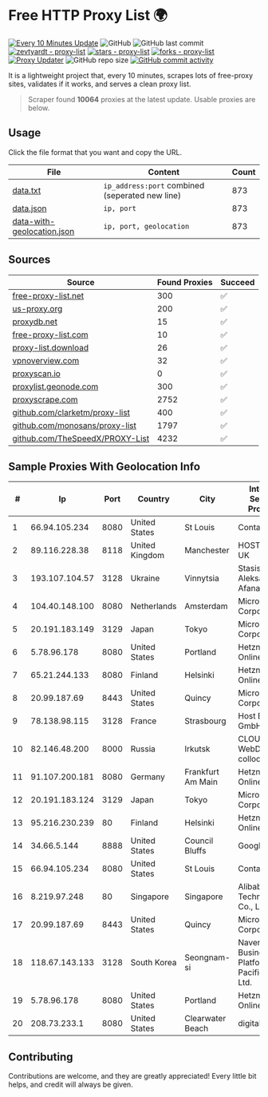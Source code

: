 
# Free HTTP Proxy List 🌍

[![Every 10 Minutes Update](https://github.com/mertguvencli/http-proxy-list/actions/workflows/main.yml/badge.svg?branch=main)](https://github.com/mertguvencli/http-proxy-list/actions/workflows/main.yml)
![GitHub](https://img.shields.io/github/license/mertguvencli/http-proxy-list)
![GitHub last commit](https://img.shields.io/github/last-commit/mertguvencli/http-proxy-list)
[![zevtyardt - proxy-list](https://img.shields.io/static/v1?label=zevtyardt&message=proxy-list&color=blue&logo=github)](https://github.com/zevtyardt/proxy-list "Go to GitHub repo")
[![stars - proxy-list](https://img.shields.io/github/stars/zevtyardt/proxy-list?style=social)](https://github.com/zevtyardt/proxy-list)
[![forks - proxy-list](https://img.shields.io/github/forks/zevtyardt/proxy-list?style=social)](https://github.com/zevtyardt/proxy-list)
[![Proxy Updater](https://github.com/zevtyardt/proxy-list/workflows/Proxy%20Updater/badge.svg)](https://github.com/zevtyardt/proxy-list/actions?query=workflow:"Proxy+Updater")
![GitHub repo size](https://img.shields.io/github/repo-size/zevtyardt/proxy-list)
[![GitHub commit activity](https://img.shields.io/github/commit-activity/m/zevtyardt/proxy-list?logo=commits)](https://github.com/zevtyardt/proxy-list/commits/main)

It is a lightweight project that, every 10 minutes, scrapes lots of free-proxy sites, validates if it works, and serves a clean proxy list.

> Scraper found **10064** proxies at the latest update. Usable proxies are below.

## Usage

Click the file format that you want and copy the URL.

|File|Content|Count|
|----|-------|-----|
|[data.txt](https://raw.githubusercontent.com/mertguvencli/http-proxy-list/main/proxy-list/data.txt)|`ip_address:port` combined (seperated new line)|873|
|[data.json](https://raw.githubusercontent.com/mertguvencli/http-proxy-list/main/proxy-list/data.json)|`ip, port`|873|
|[data-with-geolocation.json](https://raw.githubusercontent.com/mertguvencli/http-proxy-list/main/proxy-list/data-with-geolocation.json)|`ip, port, geolocation`|873|

## Sources

|Source|Found Proxies|Succeed|
|------|-------------|-------|
|[free-proxy-list.net](https://free-proxy-list.net)|300|✅|
|[us-proxy.org](https://www.us-proxy.org)|200|✅|
|[proxydb.net](http://proxydb.net)|15|✅|
|[free-proxy-list.com](https://free-proxy-list.com/?page=&port=&type%5B%5D=http&type%5B%5D=https&up_time=0&search=Search)|10|✅|
|[proxy-list.download](https://www.proxy-list.download/HTTP)|26|✅|
|[vpnoverview.com](https://vpnoverview.com/privacy/anonymous-browsing/free-proxy-servers)|32|✅|
|[proxyscan.io](https://www.proxyscan.io)|0|✅|
|[proxylist.geonode.com](https://proxylist.geonode.com/api/proxy-list?limit=300&page=1&sort_by=lastChecked&sort_type=desc&protocols=http,https)|300|✅|
|[proxyscrape.com](https://api.proxyscrape.com/v2/?request=displayproxies&protocol=http&timeout=10000&country=all&ssl=all&anonymity=all)|2752|✅|
|[github.com/clarketm/proxy-list](https://raw.githubusercontent.com/clarketm/proxy-list/master/proxy-list-raw.txt)|400|✅|
|[github.com/monosans/proxy-list](https://raw.githubusercontent.com/monosans/proxy-list/main/proxies/http.txt)|1797|✅|
|[github.com/TheSpeedX/PROXY-List](https://raw.githubusercontent.com/TheSpeedX/PROXY-List/master/http.txt)|4232|✅|


## Sample Proxies With Geolocation Info

|#|Ip|Port|Country|City|Internet Service Provider|
|-|--|----|-------|----|-------------------------|
|1|66.94.105.234|8080|United States|St Louis|Contabo Inc.|
|2|89.116.228.38|8118|United Kingdom|Manchester|HOSTINGER UK|
|3|193.107.104.57|3128|Ukraine|Vinnytsia|Stasishen Aleksandr Afanasiyovich|
|4|104.40.148.100|8080|Netherlands|Amsterdam|Microsoft Corporation|
|5|20.191.183.149|3129|Japan|Tokyo|Microsoft Corporation|
|6|5.78.96.178|8080|United States|Portland|Hetzner Online GmbH|
|7|65.21.244.133|8080|Finland|Helsinki|Hetzner Online GmbH|
|8|20.99.187.69|8443|United States|Quincy|Microsoft Corporation|
|9|78.138.98.115|3128|France|Strasbourg|Host Europe GmbH|
|10|82.146.48.200|8000|Russia|Irkutsk|CLOUD WebDC collocation|
|11|91.107.200.181|8080|Germany|Frankfurt Am Main|Hetzner Online AG|
|12|20.191.183.124|3129|Japan|Tokyo|Microsoft Corporation|
|13|95.216.230.239|80|Finland|Helsinki|Hetzner Online GmbH|
|14|34.66.5.144|8888|United States|Council Bluffs|Google LLC|
|15|66.94.105.234|8080|United States|St Louis|Contabo Inc.|
|16|8.219.97.248|80|Singapore|Singapore|Alibaba (US) Technology Co., Ltd.|
|17|20.99.187.69|8443|United States|Quincy|Microsoft Corporation|
|18|118.67.143.133|3128|South Korea|Seongnam-si|Naver Business Platform Asia Pacific Pte. Ltd.|
|19|5.78.96.178|8080|United States|Portland|Hetzner Online GmbH|
|20|208.73.233.1|8080|United States|Clearwater Beach|digitalIPVoice|



## Contributing

Contributions are welcome, and they are greatly appreciated! Every
little bit helps, and credit will always be given.

